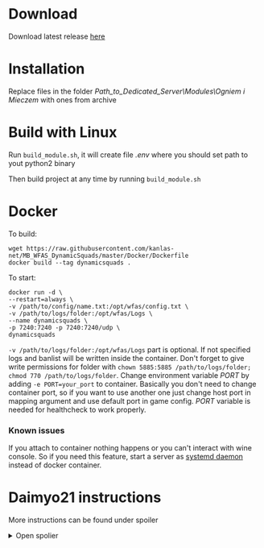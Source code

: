 # Download #

Download latest release [here](https://github.com/kanlas-net/MB_WFAS_DynamicSquads/releases/download/4.2.1/DynamicSquads.zip)

# Installation #

Replace files in the folder *Path_to_Dedicated_Server\Modules\Ogniem i Mieczem* with ones from archive

# Build with Linux #

Run `build_module.sh`, it will create file *.env* where you should set path to yout python2 binary

Then build project at any time by running `build_module.sh`

# Docker #

To build:
```
wget https://raw.githubusercontent.com/kanlas-net/MB_WFAS_DynamicSquads/master/Docker/Dockerfile
docker build --tag dynamicsquads .
```
To start:
```
docker run -d \
--restart=always \
-v /path/to/config/name.txt:/opt/wfas/config.txt \
-v /path/to/logs/folder:/opt/wfas/Logs \
--name dynamicsquads \
-p 7240:7240 -p 7240:7240/udp \
dynamicsquads
```
`-v /path/to/logs/folder:/opt/wfas/Logs` part is optional. If not specified logs and banlist will be written inside the container. Don't forget to give write permissions for folder with `chown 5885:5885 /path/to/logs/folder; chmod 770 /path/to/logs/folder`. Change environment variable *PORT* by adding `-e PORT=your_port` to container. Basically you don't need to change container port, so if you want to use another one just change host port in mapping argument and use default port in game config. *PORT* variable is needed for healthcheck to work properly.

### Known issues ###

If you attach to container nothing happens or you can't interact with wine console. So if you need this feature, start a server as [systemd daemon](https://github.com/kanlas-net/Mount_Blade_Systemd) instead of docker container.

# Daimyo21 instructions #

More instructions can be found under spoiler
<details>
  <summary>Open spolier</summary>

NOTE: The main files I've edited where the core of the mod works is module_scripts.py, module_mission_templates.py, module_scene_props.py. For custom maps its: module_scenes.py


Instructions:
To host a dedicated server visit: https://forums.taleworlds.com/index.php?threads/hosting-a-dedicated-server-guide.113653/

WFAS dedicaated server files found here: https://www.taleworlds.com/en/Games/FireAndSword

Direct link to dedicated files: http://download.taleworlds.com/mb_wfas_dedicated_1143.zip

The dedicated server files are setup like your client game installation, the difference is you're configuring them. The config files you need for Captain coop can be found here: https://github.com/Daimyo21/Mount-Blade-WFAS-Dynamic-Squads-CaptainCoop-Server-Side-Mod/tree/master/Server%20Related%20Files%20and%20Maps

Sample_Captain_Coop.txt is the config file, replace your existing one in the dedicated server directory.

Sample_Captain_Coop_start.bat is a startup file, place this in the main directory.
  
You can remove these flags if you want, they set the CPU to use etc as well as priority for program. /affinity 20 /abovenormal 


WFAS Custom Maps.zip can be extracted into your C:\Mount&Blade With Fire and Sword Dedicated\Modules\Ogniem i Mieczem\SceneObj directory. Make sure you backup existing sceneobjs. To use these custom maps, add them to rotation via Sample_Captain_Coop.txt (should be there by default)

Finally, to build my custom module system to your dedicated server files, you need to download Python. I use Python 2.7.6 https://www.python.org/downloads/release/python-276/

Install it and in windows, Edit Path variable "Path" and add C:\Python27;  Follow instructions here if you're not sure: https://forums.taleworlds.com/index.php?threads/guide-editing-and-building-the-module-system.264025/

These instructions are all you need to mod. The bread and butter is the last part but here is for my server:

Set up your module directory and build to it:
In the module system directory, open module_info.py and change the export dir variable to be the path of your module directory, using forward slashes (/) to separate directories rather than back slashes (\). For example, you might set it to this:
export_dir = "C:/Mount&Blade With Fire and Sword Dedicated/Modules/Ogniem i Mieczem/"
Double click build_module.bat in the module system directory.


So quick recap:
Download official WFAS dedicated server files and extract somewhere
Download and install Python, I use 2.7.6, setup windows path variable
Download my custom module here, extract in a separate directory, configure the module_info.py to your dedicated server files "Ogniem i Mieczem" directory. Run build_module.bat
Download WFAS Custom Maps.zip and extract into C:\Mount&Blade With Fire and Sword Dedicated\Modules\Ogniem i Mieczem\SceneObj
Place sample Sample_Captain_Coop.txt and Sample_Captain_Coop_start.bat in main dedicated server files directory. Configure Sample_Captain_Coop.txt and run the Sample_Captain_Coop_start.bat

</details>

